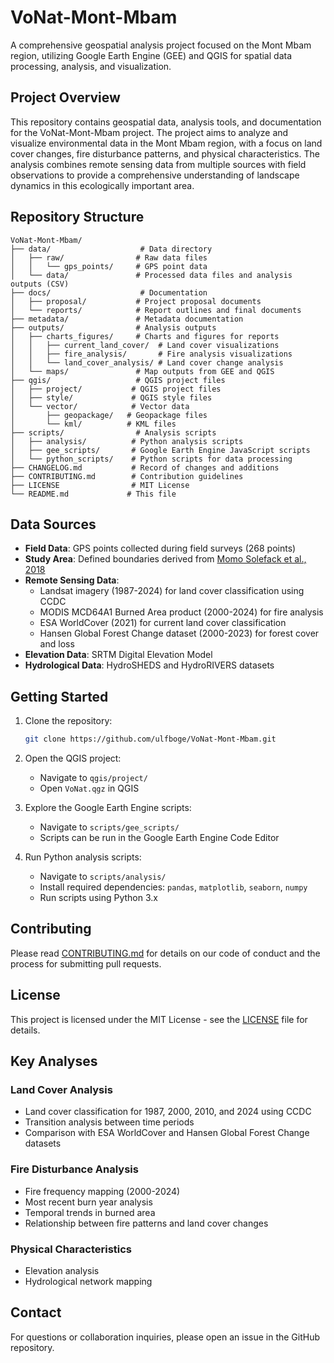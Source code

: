 # VoNat-Mont-Mbam

A comprehensive geospatial analysis project focused on the Mont Mbam region, utilizing Google Earth Engine (GEE) and QGIS for spatial data processing, analysis, and visualization.

## Project Overview

This repository contains geospatial data, analysis tools, and documentation for the VoNat-Mont-Mbam project. The project aims to analyze and visualize environmental data in the Mont Mbam region, with a focus on land cover changes, fire disturbance patterns, and physical characteristics. The analysis combines remote sensing data from multiple sources with field observations to provide a comprehensive understanding of landscape dynamics in this ecologically important area.

## Repository Structure

```
VoNat-Mont-Mbam/
├── data/                    # Data directory
│   ├── raw/                # Raw data files
│   │   └── gps_points/     # GPS point data
│   └── data/               # Processed data files and analysis outputs (CSV)
├── docs/                    # Documentation
│   ├── proposal/           # Project proposal documents
│   └── reports/            # Report outlines and final documents
├── metadata/               # Metadata documentation
├── outputs/                # Analysis outputs
│   ├── charts_figures/     # Charts and figures for reports
│   │   ├── current_land_cover/  # Land cover visualizations
│   │   ├── fire_analysis/       # Fire analysis visualizations
│   │   └── land_cover_analysis/ # Land cover change analysis
│   └── maps/               # Map outputs from GEE and QGIS
├── qgis/                   # QGIS project files
│   ├── project/           # QGIS project files
│   ├── style/             # QGIS style files
│   └── vector/            # Vector data
│       ├── geopackage/   # Geopackage files
│       └── kml/          # KML files
├── scripts/                # Analysis scripts
│   ├── analysis/          # Python analysis scripts
│   ├── gee_scripts/       # Google Earth Engine JavaScript scripts
│   └── python_scripts/    # Python scripts for data processing
├── CHANGELOG.md           # Record of changes and additions
├── CONTRIBUTING.md        # Contribution guidelines
├── LICENSE                # MIT License
└── README.md             # This file
```

## Data Sources

- **Field Data**: GPS points collected during field surveys (268 points)
- **Study Area**: Defined boundaries derived from [Momo Solefack et al., 2018](https://revuecangeotrop.ca/volume-8-numero-2/8799/)
- **Remote Sensing Data**:
  - Landsat imagery (1987-2024) for land cover classification using CCDC
  - MODIS MCD64A1 Burned Area product (2000-2024) for fire analysis
  - ESA WorldCover (2021) for current land cover classification
  - Hansen Global Forest Change dataset (2000-2023) for forest cover and loss
- **Elevation Data**: SRTM Digital Elevation Model
- **Hydrological Data**: HydroSHEDS and HydroRIVERS datasets

## Getting Started

1. Clone the repository:
   ```bash
   git clone https://github.com/ulfboge/VoNat-Mont-Mbam.git
   ```

2. Open the QGIS project:
   - Navigate to `qgis/project/`
   - Open `VoNat.qgz` in QGIS

3. Explore the Google Earth Engine scripts:
   - Navigate to `scripts/gee_scripts/`
   - Scripts can be run in the Google Earth Engine Code Editor

4. Run Python analysis scripts:
   - Navigate to `scripts/analysis/`
   - Install required dependencies: `pandas`, `matplotlib`, `seaborn`, `numpy`
   - Run scripts using Python 3.x

## Contributing

Please read [CONTRIBUTING.md](CONTRIBUTING.md) for details on our code of conduct and the process for submitting pull requests.

## License

This project is licensed under the MIT License - see the [LICENSE](LICENSE) file for details.

## Key Analyses

### Land Cover Analysis
- Land cover classification for 1987, 2000, 2010, and 2024 using CCDC
- Transition analysis between time periods
- Comparison with ESA WorldCover and Hansen Global Forest Change datasets

### Fire Disturbance Analysis
- Fire frequency mapping (2000-2024)
- Most recent burn year analysis
- Temporal trends in burned area
- Relationship between fire patterns and land cover changes

### Physical Characteristics
- Elevation analysis
- Hydrological network mapping

## Contact

For questions or collaboration inquiries, please open an issue in the GitHub repository.